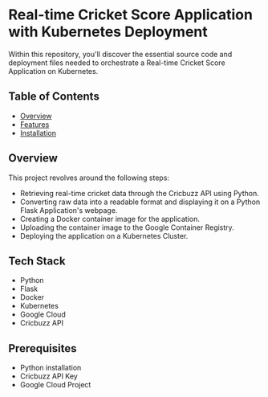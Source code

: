 # Real-time Cricket Score Application with Kubernetes Deployment

Within this repository, you'll discover the essential source code and deployment files needed to orchestrate a Real-time Cricket Score Application on Kubernetes.

## Table of Contents

- [Overview](#overview)
- [Features](#features)
- [Installation](#installation)




## Overview

This project revolves around the following steps:

- Retrieving real-time cricket data through the Cricbuzz API using Python.
- Converting raw data into a readable format and displaying it on a Python Flask Application's webpage.
- Creating a Docker container image for the application.
- Uploading the container image to the Google Container Registry.
- Deploying the application on a Kubernetes Cluster.

## Tech Stack

- Python
- Flask
- Docker
- Kubernetes
- Google Cloud
- Cricbuzz API

## Prerequisites

- Python installation
- Cricbuzz API Key
- Google Cloud Project

